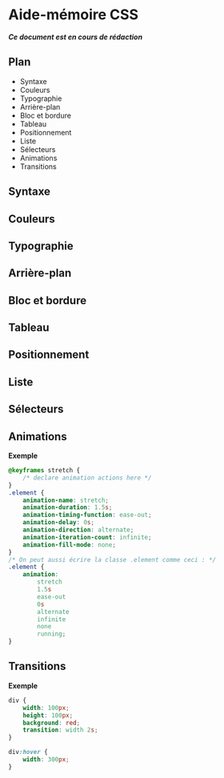 # Aide-mémoire CSS

***Ce document est en cours de rédaction***

## Plan
- Syntaxe
- Couleurs
- Typographie
- Arrière-plan
- Bloc et bordure
- Tableau
- Positionnement
- Liste
- Sélecteurs
- Animations
- Transitions

## Syntaxe
## Couleurs
## Typographie
## Arrière-plan
## Bloc et bordure
## Tableau
## Positionnement
## Liste
## Sélecteurs
## Animations

**Exemple**

```css
@keyframes stretch {
    /* declare animation actions here */
}
.element {
    animation-name: stretch;
    animation-duration: 1.5s;
    animation-timing-function: ease-out;
    animation-delay: 0s;
    animation-direction: alternate;
    animation-iteration-count: infinite;
    animation-fill-mode: none;
}
/* On peut aussi écrire la classe .element comme ceci : */
.element {
    animation:
        stretch
        1.5s
        ease-out
        0s
        alternate
        infinite
        none
        running;
}
```

## Transitions

**Exemple**

```css
div {
    width: 100px;
    height: 100px;
    background: red;
    transition: width 2s;
}

div:hover {
    width: 300px;
}
```